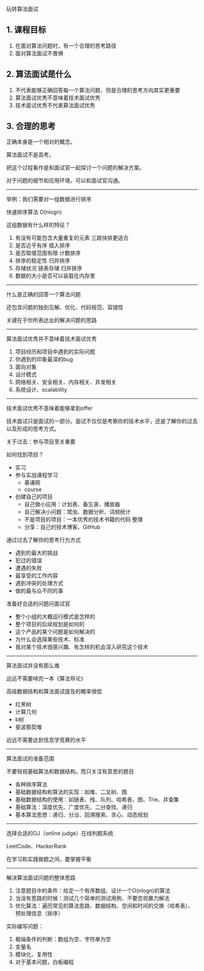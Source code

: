 玩转算法面试



## 1. 课程目标

1. 在面对算法问题时，有一个合理的思考路径
2. 面对算法面试不畏惧



## 2. 算法面试是什么

1. 不代表能够正确回答每一个算法问题，但是合理的思考方向其实更重要
2. 算法面试优秀不意味着技术面试优秀
3. 技术面试优秀不代表算法面试优秀



## 3. 合理的思考

正确本身是一个相对的概念。

算法面试不是高考。

把这个过程看作是和面试官一起探讨一个问题的解决方案。

对于问题的细节和应用环境，可以和面试官沟通。

---

举例：我们需要对一组数据进行排序

快速排序算法 O(nlogn)

这组数据有什么样的特征？

1. 有没有可能包含大量重复的元素 三路快排更适合
2. 是否近乎有序  插入排序
3. 是否取值范围有限 计数排序
4. 排序的稳定性 归并排序
5. 存储状况 链表存储 归并排序
6. 数据的大小是否可以装载在内存里

---

什么是正确的回答一个算法问题

还包含问题的独到见解、优化、代码规范、容错性

关键在于你所表达出的解决问题的思路

---

算法面试优秀并不意味着技术面试优秀

1. 项目经历和项目中遇到的实际问题
2. 你遇到的印象最深的bug
3. 面向对象
4. 设计模式
5. 网络相关、安全相关、内存相关、并发相关
6. 系统设计、scalability

---

技术面试优秀不意味着能够拿到offer

技术面试只是面试的一部分。面试不仅仅是考察你的技术水平，还是了解你的过去以及形成的思考方式。

关于过去：参与项目至关重要

如何找到项目？

- 实习
- 参与实战课程学习
  - 慕课网
  - course
- 创建自己的项目
  - 自己做小应用：计划表、备忘录、播放器
  - 自己解决小问题：爬虫、数据分析、词频统计
  - 不是项目的项目：一本优秀的技术书籍的代码  整理
  - 分享：自己的技术博客、GitHub



通过过去了解你的思考行为方式

- 遇到的最大的挑战
- 犯过的错误
- 遭遇的失败
- 最享受的工作内容
- 遇到冲突的处理方式
- 做的最与众不同的事



准备好合适的问题问面试官

- 整个小组的大概运行模式是怎样的
- 整个项目的后续规划是如何的
- 这个产品的某个问题是如何解决的
- 为什么会选择某些技术、标准
- 我对某个技术很感兴趣、有怎样的机会深入研究这个技术

---

算法面试并没有那么难

远远不需要啃完一本《算法导论》

高级数据结构和算法面试提及的概率很低

 - 红黑树
 - 计算几何
 - b树
 - 斐波那契堆

远远不需要达到信息学竞赛的水平

---

算法面试的准备范围

不要轻视基础算法和数据结构，而只关注有意思的题目

- 各种排序算法
- 基础数据结构和算法的实现：如堆、二叉树、图
- 基础数据结构的使用：如链表、栈、队列、哈希表、图、Trie、并查集
- 基础算法：深度优先、广度优先、二分查找、递归
- 基本算法思想：递归、分治、回溯搜索、贪心、动态规划 

---

选择合适的OJ（online judge）在线判题系统

LeetCode、HackerRank

在学习和实践做题之间，要掌握平衡

---

解决算法面试问题的整体思路

1. 注意题目中的条件：给定一个有序数组、设计一个O(nlogn)的算法
2. 当没有思路的时候：测试几个简单的测试用例、不要忽视暴力解法
3. 优化算法：遍历常见的算法思路、数据结构、空间和时间的交换（哈希表）、预处理信息（排序）

实际编写问题：

1. 极端条件的判断：数组为空、字符串为空
2. 变量名
3. 模块化、复用性
4. 对于基本问题，白板编程

